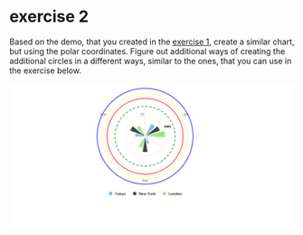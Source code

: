 # exercise 2

Based on the demo, that you created in the [exercise 1](https://github.com/blacklabel/highcharts-fundamentals/tree/main/highcharts-api/highcharts/1-simple-column), create a similar chart, but using the polar coordinates. Figure out additional ways of creating the additional circles in a different ways, similar to the ones, that you can use in the exercise below.

![exercise-2.PNG](exercise-2.PNG)